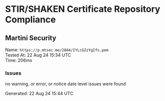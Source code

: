 # STIR/SHAKEN Certificate Repository Compliance

## Martini Security

Name: `https://p.mtsec.me/2884/IYLcGZzYgIfs.pem`\
Tested At: 22 Aug 24 15:34 UTC\
Time: 206ms

### Issues

no warning, or error, or notice date level issues were found

Generated: 22 Aug 24 15:44 UTC